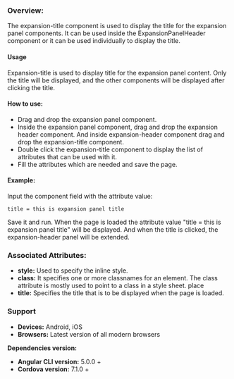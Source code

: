 ### Overview: 
The expansion-title component is used to display the title for the expansion panel components. It can be used inside the ExpansionPanelHeader component or it can be used individually to display the title.

#### Usage
Expansion-title is used to display title for the expansion panel content. Only the title will be displayed, and the other components will be displayed after clicking the title.

#### How to use:   
- Drag and drop the expansion panel component. 
- Inside the expansion panel component, drag and drop the expansion header component. And inside expansion-header component drag and drop the expansion-title component.
- Double click the expansion-title component to display the list of attributes that can be used with it.
- Fill the attributes which are needed and save the page.

#### Example: 
Input the component field with the attribute value:
``` 
title = this is expansion panel title
```
Save it and run.
When the page is loaded the attribute value "title = this is expansion panel title" will be displayed. And when the title is clicked, the expansion-header panel will be extended.

### Associated Attributes:
- **style:** Used to specify the inline style.
- **class:** It specifies one or more classnames for an element. The class attribute is mostly used to point to a class in a style sheet.
place
- **title:** Specifies the title that is to be displayed when the page is loaded. 

### Support 
- **Devices:** Android, iOS
- **Browsers:** Latest version of all modern browsers

**Dependencies version:**
- **Angular CLI version:** 5.0.0 + 
- **Cordova version:** 7.1.0 +
